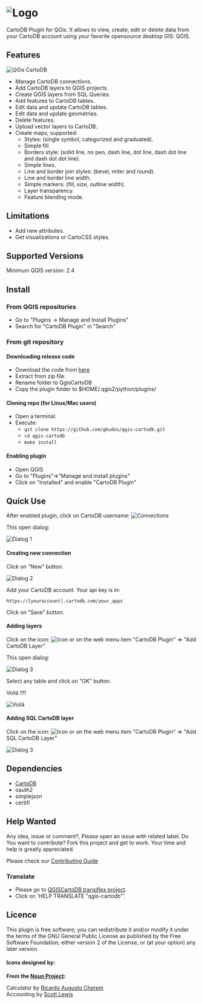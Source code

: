 ![Logo](images/logo.jpg?raw=true "QGis CartoDB")
================================================

CartoDB Plugin for QGis.  It allows to view,  create, edit or delete data from  your CartoDB account using your favorite opensource desktop GIS: QGIS.  


## Features

![QGis CartoDB](images/screenshot.png?raw=true "QGis CartoDB")

* Manage CartoDB connections.
* Add CartoDB layers to QGIS projects.
* Create QGIS layers from SQL Queries.
* Add features to CartoDB tables.
* Edit data and update CartoDB tables.
* Edit data and update geometries.
* Delete features.
* Upload vector layers to CartoDB.
* Create maps, supported:
    * Styles: (single symbol, categorized and graduated).
    * Simple fill.
    * Borders style: (solid line, no pen, dash line, dot line, dash dot line and dash dot dot line).
    * Simple lines.
    * Line and border join styles: (bevel, miter and round).
    * Line and border line width.
    * Simple markers: (fill, size, outline width).
    * Layer transparency.
    * Feature blending mode.

## Limitations

* Add new attributes.
* Get visualizations or CartoCSS styles.

## Supported Versions

Minimum QGIS version:  2.4

## Install

### From QGIS repositories

* Go to "Plugins -> Manage and Install Plugins"
* Search for "CartoDB Plugin" in "Search"

### From git repository

#### Downloading release code
* Download the code from [here](https://github.com/gkudos/qgis-cartodb/releases/latest)
* Extract from zip file.
* Rename folder to QgisCartoDB
* Copy the plugin folder to $HOME/.qgis2/python/plugins/

#### Cloning repo (for Linux/Mac users)

* Open a terminal.
* Execute:
    * `git clone https://github.com/gkudos/qgis-cartodb.git`
    * `cd qgis-cartodb`
    * `make install`

#### Enabling plugin

* Open QGIS
* Go to "Plugins"=>"Manage and install plugins"
* Click on "Installed" and enable "CartoDB Plugin"

## Quick Use

After enabled plugin, click on CartoDB username: ![Connections](images/open_connections.png?raw=true "Connections")

This open dialog:

![Dialog 1](images/dialog1.png?raw=true "Connection Manager")

#### Creating new connection

Click on "New" button.

![Dialog 2](images/dialog2.png?raw=true "New Connection")

Add your CartoDB account. Your api key is in:

    https://[youraccount].cartodb.com/your_apps

Click on "Save" button.


#### Adding layers

Click on the icon: ![Icon](images/icons/add.png?raw=true "Icon") or on the web menu item "CartoDB Plugin" => "Add CartoDB Layer"

This open dialog:

![Dialog 3](images/dialog3.png?raw=true "Adding layer")

Select any table and click on "OK" button.

Voilá !!!!

![Voilá](images/layer.png?raw=true "Voilá !!!")

#### Adding SQL CartoDB layer

Click on the icon: ![Icon](images/icons/sql.png?raw=true "Icon") or on the web menu item "CartoDB Plugin" => "Add SQL CartoDB Layer"

![Dialog 3](images/sql_dialog.png?raw=true "Adding SQL layer")

## Dependencies

* [CartoDB](https://github.com/Vizzuality/cartodb-python)
* oauth2
* simplejson
* certifi

## Help Wanted

Any idea, issue or comment?, Please open an issue with related label.
Do You want to contribute? Fork this project and get to work. Your time and help is greatly appreciated.

Please check our [Contributing Guide](CONTRIBUTING.md)

### Translate

* Please go to [QGISCartoDB transiflex project](https://www.transifex.com/kudos/qgis-cartodb/).
* Click on 'HELP TRANSLATE "qgis-cartodb"'.

## Licence

This plugin is free software; you can redistribute it and/or modify it under the terms of the GNU General Public License as published by the Free Software Foundation; either version 2 of the License, or (at your option) any later version.

#### Icons designed by:

**From the [Noun Project](http://www.thenounproject.com):**

Calculator by [Ricardo Augusto Cherem](http://www.thenounproject.com/ricardo.cherem) <br />
Accounting by [Scott Lewis](http://www.thenounproject.com/iconify)
